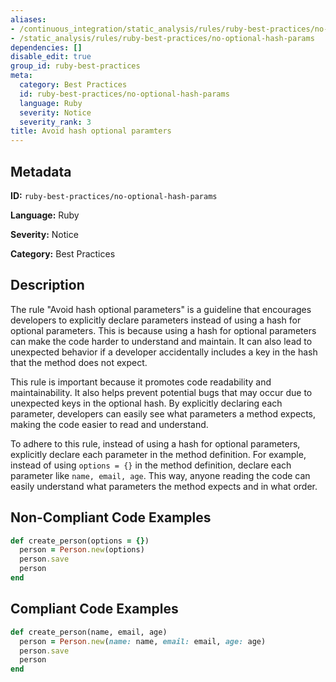 ```yaml
---
aliases:
- /continuous_integration/static_analysis/rules/ruby-best-practices/no-optional-hash-params
- /static_analysis/rules/ruby-best-practices/no-optional-hash-params
dependencies: []
disable_edit: true
group_id: ruby-best-practices
meta:
  category: Best Practices
  id: ruby-best-practices/no-optional-hash-params
  language: Ruby
  severity: Notice
  severity_rank: 3
title: Avoid hash optional paramters
---
```

<!--  SOURCED FROM https://github.com/DataDog/datadog-static-analyzer-rule-docs -->


## Metadata
**ID:** `ruby-best-practices/no-optional-hash-params`

**Language:** Ruby

**Severity:** Notice

**Category:** Best Practices

## Description
The rule "Avoid hash optional parameters" is a guideline that encourages developers to explicitly declare parameters instead of using a hash for optional parameters. This is because using a hash for optional parameters can make the code harder to understand and maintain. It can also lead to unexpected behavior if a developer accidentally includes a key in the hash that the method does not expect.

This rule is important because it promotes code readability and maintainability. It also helps prevent potential bugs that may occur due to unexpected keys in the optional hash. By explicitly declaring each parameter, developers can easily see what parameters a method expects, making the code easier to read and understand.

To adhere to this rule, instead of using a hash for optional parameters, explicitly declare each parameter in the method definition. For example, instead of using `options = {}` in the method definition, declare each parameter like `name, email, age`. This way, anyone reading the code can easily understand what parameters the method expects and in what order.

## Non-Compliant Code Examples
```ruby
def create_person(options = {})
  person = Person.new(options)
  person.save
  person
end
```

## Compliant Code Examples
```ruby
def create_person(name, email, age)
  person = Person.new(name: name, email: email, age: age)
  person.save
  person
end
```
